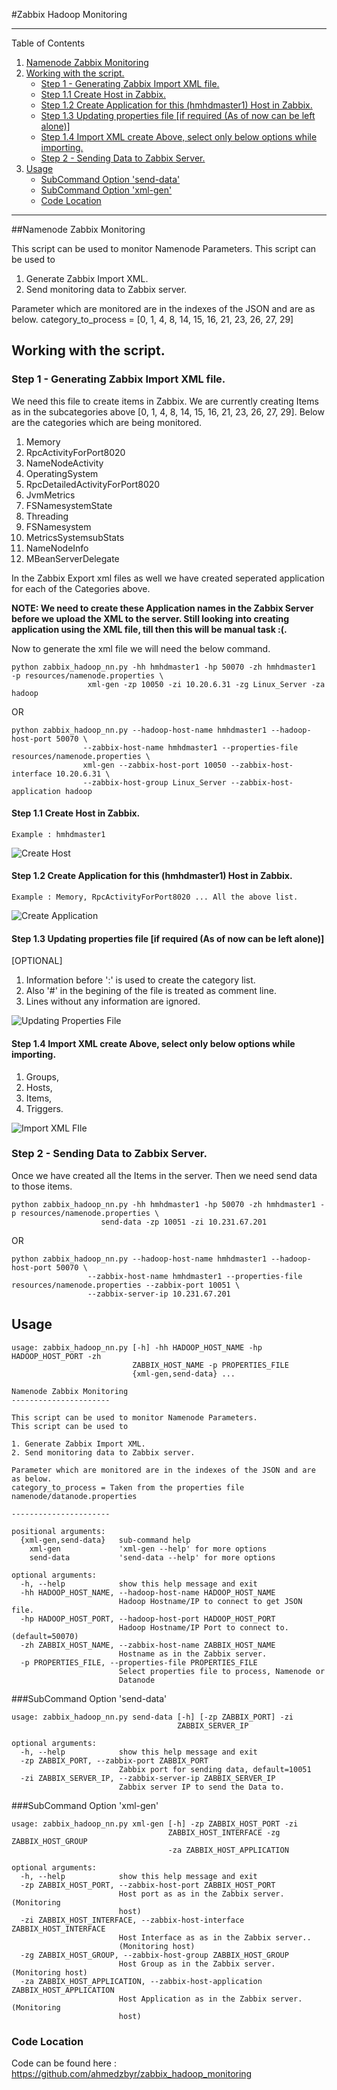 
<a name="Zabbix Hadoop Monitoring"></a>

#Zabbix Hadoop Monitoring


---

Table of Contents

1. <a href="#Namenode Zabbix Monitoring">Namenode Zabbix Monitoring</a>
2. <a href="#Working with the script.">Working with the script.</a>
	 * <a href="#Step 1 - Generating Zabbix Import XML file.">Step 1 - Generating Zabbix Import XML file.</a>
	 * <a href="#Step 1.1 Create Host in Zabbix.">Step 1.1 Create Host in Zabbix.</a>
	 * <a href="#Step 1.2 Create Application for this (hmhdmaster1) Host in Zabbix.">Step 1.2 Create Application for this (hmhdmaster1) Host in Zabbix.</a>
	 * <a href="#Step 1.3 Updating properties file [if required (As of now can be left alone)]">Step 1.3 Updating properties file [if required (As of now can be left alone)]</a>
	 * <a href="#Step 1.4 Import XML create Above, select only below options while importing.">Step 1.4 Import XML create Above, select only below options while importing.</a>
	 * <a href="#Step 2 - Sending Data to Zabbix Server.">Step 2 - Sending Data to Zabbix Server.</a>
3. <a href="#Usage">Usage</a>
	 * <a href="#SubCommand Option 'send-data'">SubCommand Option 'send-data'</a>
	 * <a href="#SubCommand Option 'xml-gen'">SubCommand Option 'xml-gen'</a>
	 * <a href="#Code Location">Code Location</a>

---



<a name="Namenode Zabbix Monitoring"></a>

##Namenode Zabbix Monitoring

This script can be used to monitor Namenode Parameters.
This script can be used to

1. Generate Zabbix Import XML.
2. Send monitoring data to Zabbix server.

Parameter which are monitored are in the indexes of the JSON and are as below.
category_to_process = [0, 1, 4, 8, 14, 15, 16, 21, 23, 26, 27, 29]


<a name="Working with the script."></a>

## Working with the script.


<a name="Step 1 - Generating Zabbix Import XML file."></a>

### Step 1 - Generating Zabbix Import XML file.

We need this file to create items in Zabbix.
We are currently creating Items as in the subcategories above [0, 1, 4, 8, 14, 15, 16, 21, 23, 26, 27, 29]. 
Below are the categories which are being monitored.

1. Memory
2. RpcActivityForPort8020
3. NameNodeActivity
4. OperatingSystem
5. RpcDetailedActivityForPort8020
6. JvmMetrics
7. FSNamesystemState
8. Threading
9. FSNamesystem
10. MetricsSystemsubStats
11. NameNodeInfo
12. MBeanServerDelegate

In the Zabbix Export xml files as well we have created seperated application for each of the Categories above.

**NOTE: We need to create these Application names in the Zabbix Server before we upload the XML to the server.
Still looking into creating application using the XML file, till then this will be manual task :(.**

Now to generate the xml file we will need the below command.

    python zabbix_hadoop_nn.py -hh hmhdmaster1 -hp 50070 -zh hmhdmaster1  -p resources/namenode.properties \
                     xml-gen -zp 10050 -zi 10.20.6.31 -zg Linux_Server -za hadoop
OR   
 
    python zabbix_hadoop_nn.py --hadoop-host-name hmhdmaster1 --hadoop-host-port 50070 \
                    --zabbix-host-name hmhdmaster1 --properties-file resources/namenode.properties \
                    xml-gen --zabbix-host-port 10050 --zabbix-host-interface 10.20.6.31 \
                    --zabbix-host-group Linux_Server --zabbix-host-application hadoop


<a name="Step 1.1 Create Host in Zabbix."></a>

#### Step 1.1 Create Host in Zabbix. 

    Example : hmhdmaster1

![Create Host](./images/hadoop_monitoring_create_host.png "Create Host")


<a name="Step 1.2 Create Application for this (hmhdmaster1) Host in Zabbix."></a>

#### Step 1.2 Create Application for this (hmhdmaster1) Host in Zabbix. 

    Example : Memory, RpcActivityForPort8020 ... All the above list.

![Create Application](./images/hadoop_monitoring_create_application.png "Create Application")


<a name="Step 1.3 Updating properties file [if required (As of now can be left alone)]"></a>

#### Step 1.3 Updating properties file [if required (As of now can be left alone)]

[OPTIONAL]

1. Information before ':' is used to create the category list.
2. Also '#' in the begining of the file is treated as comment line.
3. Lines without any information are ignored.

![Updating Properties File](./images/hadoop_monitoring_properties_file.png "Update Properties File")


<a name="Step 1.4 Import XML create Above, select only below options while importing."></a>

#### Step 1.4 Import XML create Above, select only below options while importing.

1. Groups, 
2. Hosts, 
3. Items, 
4. Triggers.

![Import XML FIle](./images/hadoop_monitoring_import_xml.png "Import XML File")


<a name="Step 2 - Sending Data to Zabbix Server."></a>

### Step 2 - Sending Data to Zabbix Server.

Once we have created all the Items in the server.
Then we need send data to those items. 

    python zabbix_hadoop_nn.py -hh hmhdmaster1 -hp 50070 -zh hmhdmaster1 -p resources/namenode.properties \
                        send-data -zp 10051 -zi 10.231.67.201
OR

    python zabbix_hadoop_nn.py --hadoop-host-name hmhdmaster1 --hadoop-host-port 50070 \
                     --zabbix-host-name hmhdmaster1 --properties-file resources/namenode.properties --zabbix-port 10051 \
                     --zabbix-server-ip 10.231.67.201
    
    

<a name="Usage"></a>

## Usage

    usage: zabbix_hadoop_nn.py [-h] -hh HADOOP_HOST_NAME -hp HADOOP_HOST_PORT -zh
                               ZABBIX_HOST_NAME -p PROPERTIES_FILE
                               {xml-gen,send-data} ...
    
    Namenode Zabbix Monitoring
    ----------------------
    
    This script can be used to monitor Namenode Parameters.
    This script can be used to
    
    1. Generate Zabbix Import XML.
    2. Send monitoring data to Zabbix server.
    
    Parameter which are monitored are in the indexes of the JSON and are as below.
    category_to_process = Taken from the properties file namenode/datanode.properties
    
    ----------------------
    
    positional arguments:
      {xml-gen,send-data}   sub-command help
        xml-gen             'xml-gen --help' for more options
        send-data           'send-data --help' for more options
    
    optional arguments:
      -h, --help            show this help message and exit
      -hh HADOOP_HOST_NAME, --hadoop-host-name HADOOP_HOST_NAME
                            Hadoop Hostname/IP to connect to get JSON file.
      -hp HADOOP_HOST_PORT, --hadoop-host-port HADOOP_HOST_PORT
                            Hadoop Hostname/IP Port to connect to. (default=50070)
      -zh ZABBIX_HOST_NAME, --zabbix-host-name ZABBIX_HOST_NAME
                            Hostname as in the Zabbix server.
      -p PROPERTIES_FILE, --properties-file PROPERTIES_FILE
                            Select properties file to process, Namenode or
                            Datanode
        



<a name="SubCommand Option 'send-data'"></a>

###SubCommand Option 'send-data'

    usage: zabbix_hadoop_nn.py send-data [-h] [-zp ZABBIX_PORT] -zi
                                         ZABBIX_SERVER_IP
    
    optional arguments:
      -h, --help            show this help message and exit
      -zp ZABBIX_PORT, --zabbix-port ZABBIX_PORT
                            Zabbix port for sending data, default=10051
      -zi ZABBIX_SERVER_IP, --zabbix-server-ip ZABBIX_SERVER_IP
                            Zabbix server IP to send the Data to.


<a name="SubCommand Option 'xml-gen'"></a>

###SubCommand Option 'xml-gen'

    usage: zabbix_hadoop_nn.py xml-gen [-h] -zp ZABBIX_HOST_PORT -zi
                                       ZABBIX_HOST_INTERFACE -zg ZABBIX_HOST_GROUP
                                       -za ZABBIX_HOST_APPLICATION
    
    optional arguments:
      -h, --help            show this help message and exit
      -zp ZABBIX_HOST_PORT, --zabbix-host-port ZABBIX_HOST_PORT
                            Host port as as in the Zabbix server. (Monitoring
                            host)
      -zi ZABBIX_HOST_INTERFACE, --zabbix-host-interface ZABBIX_HOST_INTERFACE
                            Host Interface as as in the Zabbix server..
                            (Monitoring host)
      -zg ZABBIX_HOST_GROUP, --zabbix-host-group ZABBIX_HOST_GROUP
                            Host Group as in the Zabbix server. (Monitoring host)
      -za ZABBIX_HOST_APPLICATION, --zabbix-host-application ZABBIX_HOST_APPLICATION
                            Host Application as in the Zabbix server. (Monitoring
                            host)
                            

<a name="Code Location"></a>

### Code Location 
Code can be found here : <https://github.com/ahmedzbyr/zabbix_hadoop_monitoring>

